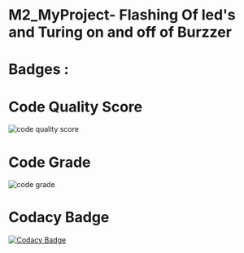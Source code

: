 # M2_MyProject- Flashing Of led's and Turing on and off of Burzzer

# Badges :

# Code Quality Score
![code quality score](https://api.codiga.io/project/32913/score/svg)


# Code Grade
![code grade](https://api.codiga.io/project/32913/status/svg)

# Codacy Badge
[![Codacy Badge](https://app.codacy.com/project/badge/Grade/eeb206cff74047208401ca7ad23140c1)](https://www.codacy.com/gh/Rupesh-ruby/M2_Myproject/dashboard?utm_source=github.com&amp;utm_medium=referral&amp;utm_content=Rupesh-ruby/M2_SeatHeatingSystem&amp;utm_campaign=Badge_Grade)


